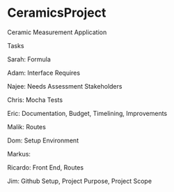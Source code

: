 # CeramicsProject
Ceramic Measurement Application 

Tasks

Sarah: Formula

Adam: Interface Requires

Najee: Needs Assessment Stakeholders

Chris: Mocha Tests

Eric: Documentation, Budget, Timelining, Improvements

Malik: Routes

Dom: Setup Environment

Markus: 

Ricardo: Front End, Routes

Jim: Github Setup, Project Purpose, Project Scope

